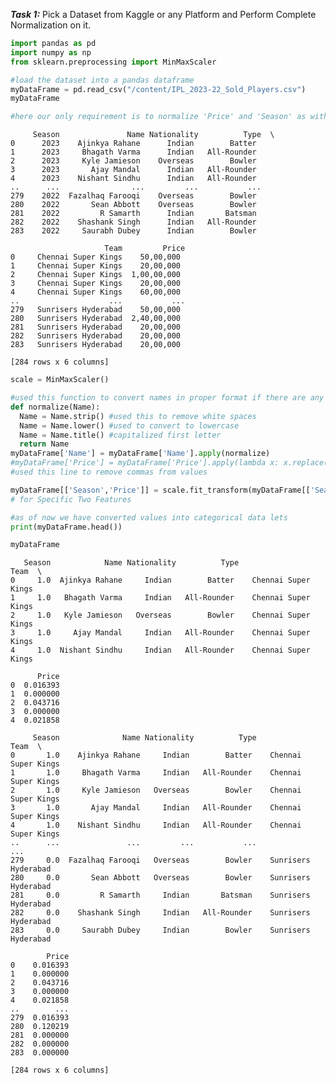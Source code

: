 <div class="cell markdown" id="u7f2BEpj39jY">

***Task 1:*** Pick a Dataset from Kaggle or any Platform and Perform
Complete Normalization on it.

</div>

<div class="cell code" data-execution_count="2" data-colab="{&quot;height&quot;:424,&quot;base_uri&quot;:&quot;https://localhost:8080/&quot;}" id="2QBwDwGZChH-" data-outputId="dce0b882-e883-4d5d-b667-00a6c206507d">

``` python
import pandas as pd
import numpy as np
from sklearn.preprocessing import MinMaxScaler

#load the dataset into a pandas dataframe
myDataFrame = pd.read_csv("/content/IPL_2023-22_Sold_Players.csv")
myDataFrame

#here our only requirement is to normalize 'Price' and 'Season' as without other value there would be no use of normalized numbers in dataset
```

<div class="output execute_result" data-execution_count="2">

``` 
     Season               Name Nationality          Type  \
0      2023    Ajinkya Rahane      Indian        Batter    
1      2023     Bhagath Varma      Indian   All-Rounder    
2      2023     Kyle Jamieson    Overseas        Bowler    
3      2023       Ajay Mandal      Indian   All-Rounder    
4      2023    Nishant Sindhu      Indian   All-Rounder    
..      ...                ...         ...           ...   
279    2022  Fazalhaq Farooqi    Overseas        Bowler    
280    2022       Sean Abbott    Overseas        Bowler    
281    2022         R Samarth      Indian       Batsman    
282    2022    Shashank Singh      Indian   All-Rounder    
283    2022     Saurabh Dubey      Indian        Bowler    

                     Team         Price  
0     Chennai Super Kings    50,00,000   
1     Chennai Super Kings    20,00,000   
2     Chennai Super Kings  1,00,00,000   
3     Chennai Super Kings    20,00,000   
4     Chennai Super Kings    60,00,000   
..                    ...           ...  
279   Sunrisers Hyderabad    50,00,000   
280   Sunrisers Hyderabad  2,40,00,000   
281   Sunrisers Hyderabad    20,00,000   
282   Sunrisers Hyderabad    20,00,000   
283   Sunrisers Hyderabad    20,00,000   

[284 rows x 6 columns]
```

</div>

</div>

<div class="cell code" data-execution_count="19" data-colab="{&quot;height&quot;:2494,&quot;base_uri&quot;:&quot;https://localhost:8080/&quot;}" id="LLPRZGc0FTjV" data-outputId="58af8528-5f9d-479e-dd3b-a201df8e7155">

``` python
scale = MinMaxScaler()

#used this function to convert names in proper format if there are any errors as we cant check every name manually
def normalize(Name):
  Name = Name.strip() #used this to remove white spaces
  Name = Name.lower() #used to convert to lowercase
  Name = Name.title() #capitalized first letter
  return Name
myDataFrame['Name'] = myDataFrame['Name'].apply(normalize)
#myDataFrame['Price'] = myDataFrame['Price'].apply(lambda x: x.replace(',','')) 
#used this line to remove commas from values

myDataFrame[['Season','Price']] = scale.fit_transform(myDataFrame[['Season','Price']]) #and here we are performing Normalization
# for Specific Two Features

#as of now we have converted values into categorical data lets 
print(myDataFrame.head())

myDataFrame
```

<div class="output stream stdout">

``` 
   Season            Name Nationality          Type                  Team  \
0     1.0  Ajinkya Rahane     Indian        Batter    Chennai Super Kings   
1     1.0   Bhagath Varma     Indian   All-Rounder    Chennai Super Kings   
2     1.0   Kyle Jamieson   Overseas        Bowler    Chennai Super Kings   
3     1.0     Ajay Mandal     Indian   All-Rounder    Chennai Super Kings   
4     1.0  Nishant Sindhu     Indian   All-Rounder    Chennai Super Kings   

      Price  
0  0.016393  
1  0.000000  
2  0.043716  
3  0.000000  
4  0.021858  
```

</div>

<div class="output execute_result" data-execution_count="19">

``` 
     Season              Name Nationality          Type                  Team  \
0       1.0    Ajinkya Rahane     Indian        Batter    Chennai Super Kings   
1       1.0     Bhagath Varma     Indian   All-Rounder    Chennai Super Kings   
2       1.0     Kyle Jamieson   Overseas        Bowler    Chennai Super Kings   
3       1.0       Ajay Mandal     Indian   All-Rounder    Chennai Super Kings   
4       1.0    Nishant Sindhu     Indian   All-Rounder    Chennai Super Kings   
..      ...               ...         ...           ...                   ...   
279     0.0  Fazalhaq Farooqi   Overseas        Bowler    Sunrisers Hyderabad   
280     0.0       Sean Abbott   Overseas        Bowler    Sunrisers Hyderabad   
281     0.0         R Samarth     Indian       Batsman    Sunrisers Hyderabad   
282     0.0    Shashank Singh     Indian   All-Rounder    Sunrisers Hyderabad   
283     0.0     Saurabh Dubey     Indian        Bowler    Sunrisers Hyderabad   

        Price  
0    0.016393  
1    0.000000  
2    0.043716  
3    0.000000  
4    0.021858  
..        ...  
279  0.016393  
280  0.120219  
281  0.000000  
282  0.000000  
283  0.000000  

[284 rows x 6 columns]
```

</div>

</div>
